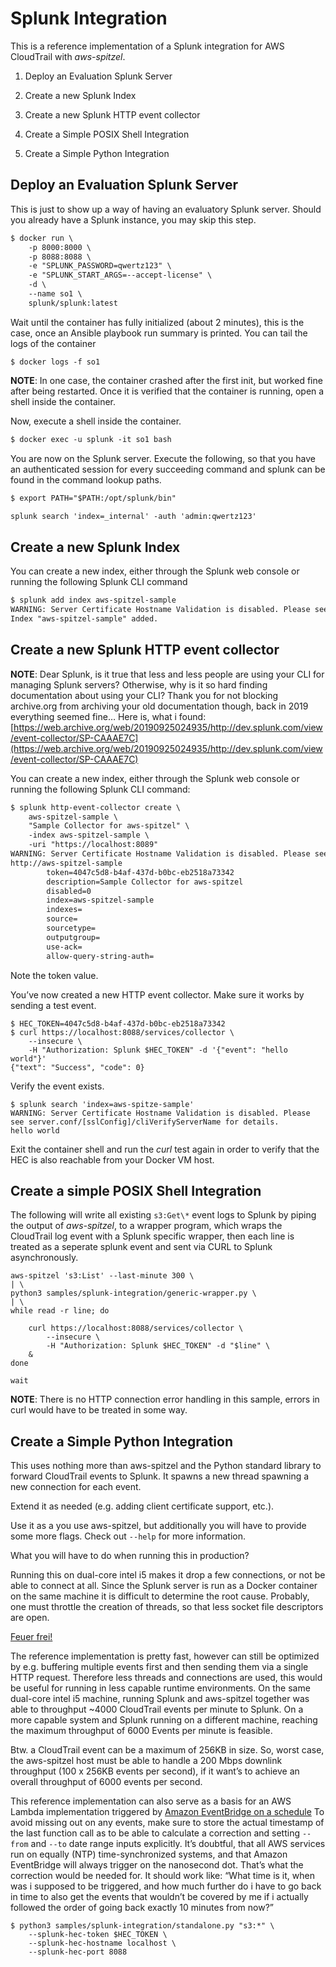 # Splunk Integration

This is a reference implementation of a Splunk integration for AWS CloudTrail
with *aws-spitzel*.


1. Deploy an Evaluation Splunk Server


2. Create a new Splunk Index


3. Create a new Splunk HTTP event collector


4. Create a Simple POSIX Shell Integration


5. Create a Simple Python Integration

## Deploy an Evaluation Splunk Server

This is just to show up a way of having an evaluatory Splunk server. Should you
already have a Splunk instance, you may skip this step.

```default
$ docker run \
    -p 8000:8000 \
    -p 8088:8088 \
    -e "SPLUNK_PASSWORD=qwertz123" \
    -e "SPLUNK_START_ARGS=--accept-license" \
    -d \
    --name so1 \
    splunk/splunk:latest
```

Wait until the container has fully initialized (about 2 minutes), this is the
case, once an Ansible playbook run summary is printed. You can tail the logs of
the container

```shell
$ docker logs -f so1
```

**NOTE**: In one case, the container crashed after the first init, but worked fine
after being restarted. Once it is verified that the container is running,
open a shell inside the container.

Now, execute a shell inside the container.

```default
$ docker exec -u splunk -it so1 bash
```

You are now on the Splunk server. Execute the following, so that you have an
authenticated session for every succeeding command and splunk can be found in
the command lookup paths.

```default
$ export PATH="$PATH:/opt/splunk/bin"
```

```default
splunk search 'index=_internal' -auth 'admin:qwertz123'
```

## Create a new Splunk Index

You can create a new index, either through the Splunk web console or running
the following Splunk CLI command

```default
$ splunk add index aws-spitzel-sample
WARNING: Server Certificate Hostname Validation is disabled. Please see server.conf/[sslConfig]/cliVerifyServerName for details.
Index "aws-spitzel-sample" added.
```

## Create a new Splunk HTTP event collector

**NOTE**: Dear Splunk, is it true that less and less people are using your CLI for
managing Splunk servers? Otherwise, why is it so hard finding documentation
about using your CLI? Thank you for not blocking archive.org from archiving
your old documentation though, back in 2019 everything seemed fine… Here
is, what i found: [https://web.archive.org/web/20190925024935/http://dev.splunk.com/view/event-collector/SP-CAAAE7C](https://web.archive.org/web/20190925024935/http://dev.splunk.com/view/event-collector/SP-CAAAE7C)

You can create a new index, either through the Splunk web console or running
the following Splunk CLI command:

```default
$ splunk http-event-collector create \
    aws-spitzel-sample \
    "Sample Collector for aws-spitzel" \
    -index aws-spitzel-sample \
    -uri "https://localhost:8089"
WARNING: Server Certificate Hostname Validation is disabled. Please see server.conf/[sslConfig]/cliVerifyServerName for details.
http://aws-spitzel-sample
        token=4047c5d8-b4af-437d-b0bc-eb2518a73342
        description=Sample Collector for aws-spitzel
        disabled=0
        index=aws-spitzel-sample
        indexes=
        source=
        sourcetype=
        outputgroup=
        use-ack=
        allow-query-string-auth=
```

Note the token value.

You’ve now created a new HTTP event collector. Make sure it works by sending
a test event.

```shell
$ HEC_TOKEN=4047c5d8-b4af-437d-b0bc-eb2518a73342
$ curl https://localhost:8088/services/collector \
    --insecure \
    -H "Authorization: Splunk $HEC_TOKEN" -d '{"event": "hello world"}'
{"text": "Success", "code": 0}
```

Verify the event exists.

```shell
$ splunk search 'index=aws-spitze-sample'
WARNING: Server Certificate Hostname Validation is disabled. Please see server.conf/[sslConfig]/cliVerifyServerName for details.
hello world
```

Exit the container shell and run the *curl* test again in order to verify that
the HEC is also reachable from your Docker VM host.

## Create a simple POSIX Shell Integration

The following will write all existing `s3:Get\*` event logs to Splunk by
piping the output of *aws-spitzel*, to a wrapper program, which wraps the
CloudTrail log event with a Splunk specific wrapper, then each line is treated
as a seperate splunk event and sent via CURL to Splunk asynchronously.

```shell
aws-spitzel 's3:List' --last-minute 300 \
| \
python3 samples/splunk-integration/generic-wrapper.py \
| \
while read -r line; do

    curl https://localhost:8088/services/collector \
        --insecure \
        -H "Authorization: Splunk $HEC_TOKEN" -d "$line" \
    &
done

wait
```

**NOTE**: There is no HTTP connection error handling in this sample, errors in curl
would have to be treated in some way.

## Create a Simple Python Integration

This uses nothing more than aws-spitzel and the Python standard library to
forward CloudTrail events to Splunk. It spawns a new thread spawning a new
connection for each event.

Extend it as needed (e.g. adding client certificate support, etc.).

Use it as a you use aws-spitzel, but additionally you will have to provide
some more flags. Check out `--help` for more information.

What you will have to do when running this in production?

Running this on dual-core intel i5 makes it drop a few connections, or not be
able to connect at all. Since the Splunk server is run as a Docker container on
the same machine it is difficult to determine the root cause. Probably, one
must throttle the creation of threads, so that less socket file descriptors are
open.

[Feuer frei!](https://www.youtube.com/watch?v=ZkW-K5RQdzo)

The reference implementation is pretty fast, however can still be optimized by
e.g. buffering multiple events first and then sending them via a single HTTP
request. Therefore less threads and connections are used, this would be useful
for running in less capable runtime environments. On the same dual-core intel
i5 machine, running Splunk and aws-spitzel together was able to throughput
~4000 CloudTrail events per minute to Splunk. On a more capable system and
Splunk running on a different machine, reaching the maximum throughput of 6000
Events per minute is feasible.

Btw. a CloudTrail event can be a maximum of 256KB in size. So, worst case,
the aws-spitzel host must be able to handle a 200 Mbps downlink
throughput (100 x 256KB events per second), if it want’s to achieve an overall
throughput of 6000 events per second.

This reference implementation can also serve as a basis for an AWS Lambda
implementation triggered by
[Amazon EventBridge on a schedule](https://docs.aws.amazon.com/AmazonCloudWatch/latest/events/ScheduledEvents.html)
To avoid missing out on any events, make sure to store the actual timestamp of
the last function call as to be able to calculate a correction and setting
`--from` and `--to` date range inputs explicitly. It’s doubtful, that all
AWS services run on equally (NTP) time-synchronized systems, and that Amazon
EventBridge will always trigger on the nanosecond dot. That’s what the
correction would be needed for. It should work like: “What time is it, when was
i supposed to be triggered, and how much further do i have to go back in time to
also get the events that wouldn’t be covered by me if i actually followed the
order of going back exactly 10 minutes from now?”

```shell
$ python3 samples/splunk-integration/standalone.py "s3:*" \
    --splunk-hec-token $HEC_TOKEN \
    --splunk-hec-hostname localhost \
    --splunk-hec-port 8088
```
